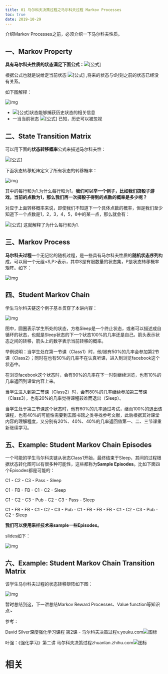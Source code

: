 ```yaml
---
title: 01 马尔科夫决策过程之马尔科夫过程 Markov Processes
toc: true
date: 2019-10-29
---
```

介绍Markov Processes之前，必须介绍一下马尔科夫性质。

## **一、Markov Property**

**具有马尔科夫性质的状态满足下面公式：**![[公式]](https://www.zhihu.com/equation?tex=P%28S_%7Bt%2B1%7D%7CS_%7Bt%7D%29+%3D+P%28S_%7Bt%2B1%7D%7CS_%7B1%7D%2C....%2CS_%7Bt%7D%29)

根据公式也就是说给定当前状态 ![[公式]](https://www.zhihu.com/equation?tex=S_%7Bt%7D) ,将来的状态与t时刻之前的状态已经没有关系。

如下图解释：

![img](https://pic3.zhimg.com/80/v2-532f7f5b052150b5b6d1fa24d001cec2_hd.jpg)

- ![[公式]](https://www.zhihu.com/equation?tex=S_%7Bt%7D)状态能够捕获历史状态的相关信息
- 一当当前状态 ![[公式]](https://www.zhihu.com/equation?tex=S_%7Bt%7D) 已知，历史可以被忽视

## **二、State Transition Matrix**

可以用下面的**状态转移概率**公式来描述马尔科夫性：

![[公式]](https://www.zhihu.com/equation?tex=P_%7Bss%27%7D%3DP%28S_%7Bt%2B1%7D+%3D+s%27+%7C+S_%7Bt%7D%3Ds%29)

下面状态转移矩阵定义了所有状态的转移概率：

![img](https://pic4.zhimg.com/80/v2-ea0af10ee1e1b583636a2225fa69c863_hd.jpg)

其中的每行和为1.为什么每行和为1。**我们可以举一个例子，比如我们掷骰子游戏，当前的点数为1，那么我们再一次掷骰子得到的点数的概率是多少呢？**

对应于上面转移概率来说，即使我们不知道下一个具体点数的概率，但是我们至少知道下一个点数是1，2，3，4，5，6中的某一点，那么就会有：

![[公式]](https://www.zhihu.com/equation?tex=p_%7B%281-%3E1%29%7D%2Bp_%7B%281-%3E2%29%7D%2Bp_%7B%281-%3E3%29%7D%2Bp_%7B%281-%3E4%29%7D%2Bp_%7B%281-%3E5%29%7D%2Bp_%7B%281-%3E6%29%7D%3D1) 这就解释了为什么每行和为1.

## **三、Markov Process**

**马尔科夫过程**一个无记忆的随机过程，是一些具有马尔科夫性质的**随机状态序列**构成，可以用一个元组<S,P>表示，其中S是有限数量的状态集，P是状态转移概率矩阵。如下：

![img](https://pic2.zhimg.com/80/v2-09cc0a0118e118a9a3c04224cd8daab9_hd.jpg)

## **四、Student Markov Chain**

学生马尔科夫链这个例子基本贯穿了本讲内容：

![img](https://pic2.zhimg.com/80/v2-591721f47cd6818cdc6a4648e1aea3ed_hd.jpg)

图中，圆圈表示学生所处的状态，方格Sleep是一个终止状态，或者可以描述成自循环的状态，也就是Sleep状态的下一个状态100%的几率还是自己。箭头表示状态之间的转移，箭头上的数字表示当前转移的概率。

举例说明：当学生处在第一节课（Class1）时，他/她有50%的几率会参加第2节课（Class2）；同时在也有50%的几率不在认真听课，进入到浏览facebook这个状态中。

在浏览facebook这个状态时，会有90%的几率在下一时刻继续浏览，也有10%的几率返回到课堂内容上来。

当学生进入到第二节课（Class2）时，会有80%的几率继续参加第三节课（Class3），也有20%的几率觉得课程较难而退出（Sleep）。

当学生处于第三节课这个状态时，他有60%的几率通过考试，继而100%的退出该课程，也有40%的可能性需要到去图书馆之类寻找参考文献，此后根据其对课堂内容的理解程度，又分别有20%、40%、40%的几率返回值第一、二、三节课重新继续学习。

## **五、Example: Student Markov Chain Episodes**

一个可能的学生马尔科夫链从状态Class1开始，最终结束于Sleep，其间的过程根据状态转化图可以有很多种可能性，这些都称为**Sample Episodes**。比如下面四个Episodes都是可能的：

C1 - C2 - C3 - Pass - Sleep

C1 - FB - FB - C1 - C2 - Sleep

C1 - C2 - C3 - Pub - C2 - C3 - Pass - Sleep

C1 - FB - FB - C1 - C2 - C3 - Pub - C1 - FB - FB - FB - C1 - C2 - C3 - Pub - C2 - Sleep

**我们可以使用采样技术来sample一些Episodes。**

slides如下：

![img](https://pic1.zhimg.com/80/v2-9ed9b5582fd8feb1480f851b434eca08_hd.jpg)

## **六、Example: Student Markov Chain Transition Matrix**

该学生马尔科夫过程的状态转移矩阵如下图：

![img](https://pic4.zhimg.com/80/v2-752441d4371f8fd2435e54cd40c18fc7_hd.jpg)

暂时总结到这，下一讲总结Markov Reward Processes、Value function等知识点~

参考：

David Silver深度强化学习课程 第2课 - 马尔科夫决策过程v.youku.com![图标](https://pic1.zhimg.com/v2-50f298d379f46609f11867356553d86c_180x120.jpg)

叶强：《强化学习》第二讲 马尔科夫决策过程zhuanlan.zhihu.com![图标](https://pic1.zhimg.com/equation_ipico.jpg)


# 相关
